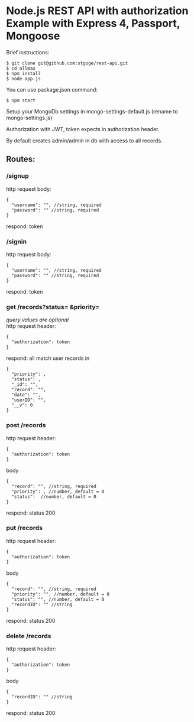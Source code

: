 # Node.js REST API with authorization Example with Express 4, Passport, Mongoose

Brief instructions:
```
$ git clone git@github.com:stgoge/rest-api.git
$ cd allmax
$ npm install
$ node app.js
```
You can use package.json command:
```
$ npm start
```
Setup your MongoDb settings in mongo-settings-default.js (rename to mongo-settings.js)

Authorization with JWT, token expects in authorization header.

By default creates admin/admin in db with access to all records.  

Routes:
-------
### /signup ###
http request body:
```
{
  "username": "", //string, required
  "password": "" //string, required
}
```
respond: token
### /signin ###
http request body:
```
{
  "username": "", //string, required
  "password": "" //string, required
}
```
respond: token
### get /records?status= &priority= ###
_query values are optional_  
http request header:
```
{
  "authorization": token
}
```
respond: all match user records in
```
{
  "priority": ,
  "status": ,
  "_id": "",
  "record": "",
  "date": "",
  "userID": "",
  "__v": 0
}
```

### post /records ###
http request header:
```
{
  "authorization": token
}
```
body
```
{
  "record": "", //string, required
  "priority": , //number, default = 0
  "status":  //number, default = 0
}
```
respond: status 200
### put /records ###
http request header:
```
{
  "authorization": token
}
```
body
```
{
  "record": "", //string, required
  "priority": "", //number, default = 0
  "status": "", //number, default = 0
  "recordID": "" //string
}
```
respond: status 200
### delete /records ###
http request header:
```
{
  "authorization": token
}
```
body
```
{
  "recordID": "" //string
}
```
respond: status 200
